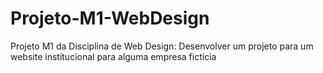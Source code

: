 # Projeto-M1-WebDesign
Projeto M1 da Disciplina de Web Design: Desenvolver um projeto para um website institucional para alguma empresa fictícia
